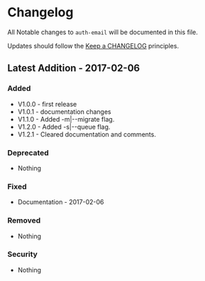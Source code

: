 # Changelog

All Notable changes to `auth-email` will be documented in this file.

Updates should follow the [Keep a CHANGELOG](http://keepachangelog.com/) principles.

## Latest Addition - 2017-02-06

### Added
- V1.0.0 - first release
- V1.0.1 - documentation changes
- V1.1.0 - Added -m|--migrate flag.
- V1.2.0 - Added -s|--queue flag.
- V1.2.1 - Cleared documentation and comments.

### Deprecated
- Nothing

### Fixed
- Documentation - 2017-02-06

### Removed
- Nothing

### Security
- Nothing
